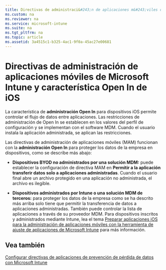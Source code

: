 ```yaml
---
title: Directivas de administraci&#243;n de aplicaciones m&#243;viles de Microsoft Intune y caracter&#237;stica Open In de iOS
ms.custom: na
ms.reviewer: na
ms.service: microsoft-intune
ms.suite: na
ms.tgt_pltfrm: na
ms.topic: article
ms.assetid: 3a4515c1-b325-4ac1-9f0a-45ac27e00681
---
```

# Directivas de administraci&#243;n de aplicaciones m&#243;viles de Microsoft Intune y caracter&#237;stica Open In de iOS
La característica de **administración Open In** para dispositivos iOS permite controlar el flujo de datos entre aplicaciones. Las restricciones de administración de Open In se establecen en los valores del perfil de configuración y se implementan con el software MDM.  Cuando el usuario instala la aplicación administrada, se aplican las restricciones.

Las directivas de administración de aplicaciones móviles (MAM) funcionan con la **administración Open In** para proteger los datos de la empresa en dispositivos, como se describe más abajo:

-   **Dispositivos BYOD no administrados por una solución MDM:** puede establecer la configuración de directiva MAM en **Permitir a la aplicación transferir datos solo a aplicaciones administradas**. Cuando el usuario final abre un archivo protegido en una aplicación no administrada, el archivo es ilegible.

-   **Dispositivos administrados por Intune o una solución MDM de terceros:** para proteger los datos de la empresa como se ha descrito más arriba solo tiene que permitir la transferencia de datos a aplicaciones administradas. También puede controlar la lista de aplicaciones a través de su proveedor MDM.   Para dispositivos inscritos y administrados mediante Intune, lea el tema [Preparar aplicaciones iOS para la administración de aplicaciones móviles con la herramienta de ajuste de aplicaciones de Microsoft Intune](../Topic/Prepare-iOS-apps-for-mobile-application-management-with-the-Microsoft-Intune-App-Wrapping-Tool.md) para más información.

## Vea también
[Configurar directivas de aplicaciones de prevención de pérdida de datos con Microsoft Intune](../Topic/Configure-data-loss-prevention-app-policies-with-Microsoft-Intune.md)

